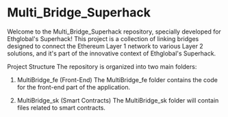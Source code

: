 # Multi_Bridge_Superhack

Welcome to the Multi_Bridge_Superhack repository, specially developed for Ethglobal's Superhack! This project is a collection of linking bridges designed to connect the Ethereum Layer 1 network to various Layer 2 solutions, and it's part of the innovative context of Ethglobal's Superhack.

Project Structure
The repository is organized into two main folders:

1. MultiBridge_fe (Front-End)
The MultiBridge_fe folder contains the code for the front-end part of the application.

2. MultiBridge_sk (Smart Contracts)
The MultiBridge_sk folder will contain files related to smart contracts. 
